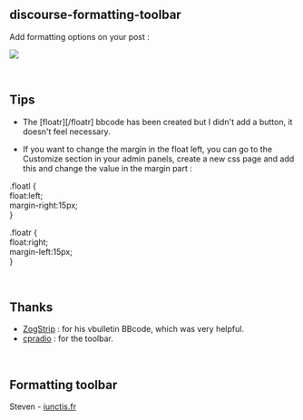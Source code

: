 ## discourse-formatting-toolbar

Add formatting options on your post : 

![](https://github.com/iunctis/discourse-formatting-toolbar/blob/master/formatting.png)


<br>

## Tips

- The [floatr][/floatr] bbcode has been created but I didn't add a button, it doesn't feel necessary.

- If you want to change the margin in the float left, you can go to the Customize section in your admin panels, create a new css page and add this and change the value in the margin part : 

.floatl {<br>
float:left;<br>
margin-right:15px;<br>
}


.floatr {<br>
float:right;<br>
margin-left:15px;<br>
}


<br>

## Thanks

 - [ZogStrip](https://github.com/discourse/vbulletin-bbcode) : for his vbulletin BBcode, which was very helpful.
 - [cpradio](https://github.com/cpradio) : for the toolbar.


<br>

## Formatting toolbar

Steven - [iunctis.fr](http://iunctis.fr)

